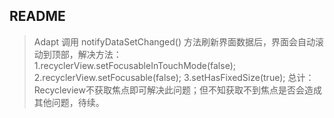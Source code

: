 ## README
> Adapt 调用 notifyDataSetChanged() 方法刷新界面数据后，界面会自动滚动到顶部，解决方法：
1.recyclerView.setFocusableInTouchMode(false);
2.recyclerView.setFocusable(false);
3.setHasFixedSize(true);
总计：Recycleview不获取焦点即可解决此问题；但不知获取不到焦点是否会造成其他问题，待续。


